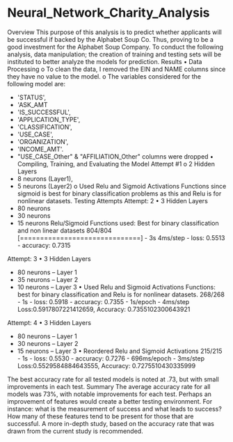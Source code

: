 # Neural_Network_Charity_Analysis

Overview
This purpose of this analysis is to predict whether applicants will be successful if backed by the Alphabet Soup Co. Thus, proving to be a good investment for the Alphabet Soup Company. 
To conduct the following analysis, data manipulation; the creation of training and testing sets will be instituted to better analyze the models for prediction. 
Results
•	Data Processing
o	To clean the data, I removed the EIN and NAME columns since they have no value to the model.
o	The variables considered for the following model are: 
-	'STATUS', 
-	'ASK_AMT
-	'IS_SUCCESSFUL', 
-	'APPLICATION_TYPE', 
-	'CLASSIFICATION', 
-	'USE_CASE', 
-	'ORGANIZATION', 
-	'INCOME_AMT'. 
-	"USE_CASE_Other" & "AFFILIATION_Other" columns were dropped
•	Compiling, Training, and Evaluating the Model Attempt #1
o	2 Hidden Layers
-	8 neurons (Layer1), 
-	5 neurons (Layer2)
o	Used Relu and Sigmoid Activations Functions since sigmoid is best for binary classification problems as this and Relu is for nonlinear datasets.
Testing Attempts
Attempt: 2
•	3 Hidden Layers
-	80 neurons
-	30 neurons
-	15 neurons
Relu/Sigmoid Functions used: Best for binary classification and non linear datasets
804/804 [==============================] - 3s 4ms/step - loss: 0.5513 - accuracy: 0.7315

Attempt: 3
•	3 Hidden Layers
-	80 neurons – Layer 1
-	35 neurons – Layer 2
-	10 neurons – Layer 3
•	Used Relu and Sigmoid Activations Functions: best for binary classification and Relu is for nonlinear datasets.
268/268 - 1s - loss: 0.5918 - accuracy: 0.7355 - 1s/epoch - 4ms/step
Loss:0.5917807221412659, Accuracy: 0.7355102300643921

Attempt: 4
•	3 Hidden Layers
-	80 neurons – Layer 1
-	30 neurons – Layer 2
-	15 neurons – Layer 3
•	Reordered Relu and Sigmoid Activations
215/215 - 1s - loss: 0.5530 - accuracy: 0.7276 - 696ms/epoch - 3ms/step
Loss:0.5529584884643555, Accuracy: 0.7275510430335999

The best accuracy rate for all tested models is noted at .73, but with small improvements in each test. 
Summary
The average accuracy rate for all models was 73%, with notable improvements for each test.  Perhaps an improvement of features would create a better testing environment. For instance: what is the measurement of success and what leads to success? How many of these features tend to be present for those that are successful. A more in-depth study, based on the accuracy rate that was drawn from the current study is recommended.

